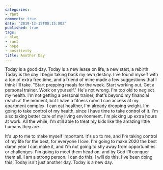 ```yaml
---
categories:
- rant
comments: true
date: "2019-12-15T08:15:00Z"
published: true
tags:
- blag
- rant
- hope
- positivity
title: Another Day
---
```


Today is a good day. Today is a new lease on life, a new start, a rebirth. Today
is the day I begin taking back my own destiny. I've found myself with a ton of
extra free time, and a friend of mine made a few suggestions that I think I'll
take. "Start prepping meals for the week. Start working out. Get a personal
trainer. Work on yourself." He's not wrong. I'm too old to neglect my health.
I'm not getting a personal trainer, that's beyond my financial reach at the
moment, but I have a fitness room I can access at my apartment complex. I can
eat healther, I'm already dropping weight. I'm going to take control of my
health, since I have time to take control of it. I'm also taking better care of
my living environment. I'm picking up extra hours at work. All the while, I'm
still able to treat my kids like the amazing little humans they are.  

It's up to me to make myself important. It's up to me, and I'm taking control of
my life for the best, for everyone I love. I'm going to make 2020 the best damn
year I can make it, and I'm not going to shy away from opportunities or
challenges. I'm going to meet them head on, and by God I'll conquer them all. I
am a strong person. I can do this. I will do this. I've been doing this. Today
isn't just another day. Today is a new day.  
